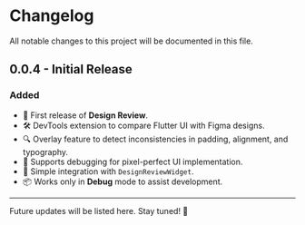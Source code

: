 # Changelog

All notable changes to this project will be documented in this file.

## 0.0.4 - Initial Release

### Added

- 🎉 First release of **Design Review**.
- 🛠 DevTools extension to compare Flutter UI with Figma designs.
- 🔍 Overlay feature to detect inconsistencies in padding, alignment, and typography.
- 🚀 Supports debugging for pixel-perfect UI implementation.
- 🎨 Simple integration with `DesignReviewWidget`.
- 📦 Works only in **Debug** mode to assist development.

---

Future updates will be listed here. Stay tuned! 🚀

